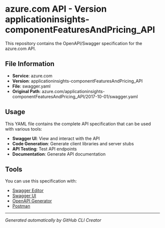 # azure.com API - Version applicationinsights-componentFeaturesAndPricing_API

This repository contains the OpenAPI/Swagger specification for the azure.com API.

## File Information

- **Service**: azure.com
- **Version**: applicationinsights-componentFeaturesAndPricing_API
- **File**: swagger.yaml
- **Original Path**: azure.com/applicationinsights-componentFeaturesAndPricing_API/2017-10-01/swagger.yaml

## Usage

This YAML file contains the complete API specification that can be used with various tools:

- **Swagger UI**: View and interact with the API
- **Code Generation**: Generate client libraries and server stubs
- **API Testing**: Test API endpoints
- **Documentation**: Generate API documentation

## Tools

You can use this specification with:

- [Swagger Editor](https://editor.swagger.io/)
- [Swagger UI](https://swagger.io/tools/swagger-ui/)
- [OpenAPI Generator](https://openapi-generator.tech/)
- [Postman](https://www.postman.com/)

---

*Generated automatically by GitHub CLI Creator*
